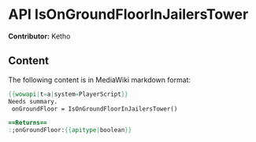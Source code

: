 # API IsOnGroundFloorInJailersTower

**Contributor:** Ketho

## Content

The following content is in MediaWiki markdown format:

```mediawiki
{{wowapi|t=a|system=PlayerScript}}
Needs summary.
 onGroundFloor = IsOnGroundFloorInJailersTower()

==Returns==
:;onGroundFloor:{{apitype|boolean}}
```